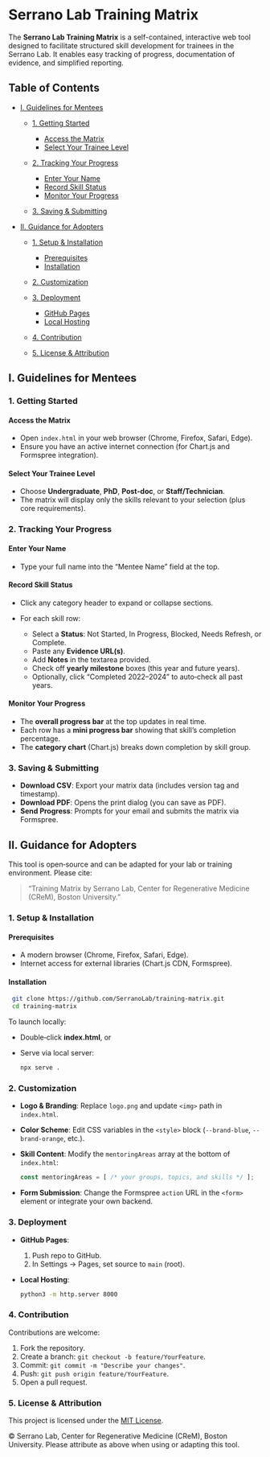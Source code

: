 # Serrano Lab Training Matrix

The **Serrano Lab Training Matrix** is a self-contained, interactive web tool designed to facilitate structured skill development for trainees in the Serrano Lab. It enables easy tracking of progress, documentation of evidence, and simplified reporting.

## Table of Contents

* [I. Guidelines for Mentees](#i-guidelines-for-mentees)

  * [1. Getting Started](#1-getting-started)

    * [Access the Matrix](#access-the-matrix)
    * [Select Your Trainee Level](#select-your-trainee-level)
  * [2. Tracking Your Progress](#2-tracking-your-progress)

    * [Enter Your Name](#enter-your-name)
    * [Record Skill Status](#record-skill-status)
    * [Monitor Your Progress](#monitor-your-progress)
  * [3. Saving & Submitting](#3-saving--submitting)
* [II. Guidance for Adopters](#ii-guidance-for-adopters)

  * [1. Setup & Installation](#1-setup--installation)

    * [Prerequisites](#prerequisites)
    * [Installation](#installation)
  * [2. Customization](#2-customization)
  * [3. Deployment](#3-deployment)

    * [GitHub Pages](#github-pages)
    * [Local Hosting](#local-hosting)
  * [4. Contribution](#4-contribution)
  * [5. License & Attribution](#5-license--attribution)


## I. Guidelines for Mentees

### 1. Getting Started

#### Access the Matrix

* Open `index.html` in your web browser (Chrome, Firefox, Safari, Edge).
* Ensure you have an active internet connection (for Chart.js and Formspree integration).

#### Select Your Trainee Level

* Choose **Undergraduate**, **PhD**, **Post‑doc**, or **Staff/Technician**.
* The matrix will display only the skills relevant to your selection (plus core requirements).

### 2. Tracking Your Progress

#### Enter Your Name

* Type your full name into the “Mentee Name” field at the top.

#### Record Skill Status

* Click any category header to expand or collapse sections.
* For each skill row:

  * Select a **Status**: Not Started, In Progress, Blocked, Needs Refresh, or Complete.
  * Paste any **Evidence URL(s)**.
  * Add **Notes** in the textarea provided.
  * Check off **yearly milestone** boxes (this year and future years).
  * Optionally, click “Completed 2022–2024” to auto‑check all past years.

#### Monitor Your Progress

* The **overall progress bar** at the top updates in real time.
* Each row has a **mini progress bar** showing that skill’s completion percentage.
* The **category chart** (Chart.js) breaks down completion by skill group.

### 3. Saving & Submitting

* **Download CSV**: Export your matrix data (includes version tag and timestamp).
* **Download PDF**: Opens the print dialog (you can save as PDF).
* **Send Progress**: Prompts for your email and submits the matrix via Formspree.



## II. Guidance for Adopters

This tool is open‑source and can be adapted for your lab or training environment. Please cite:

> “Training Matrix by Serrano Lab, Center for Regenerative Medicine (CReM), Boston University.”

### 1. Setup & Installation

#### Prerequisites

* A modern browser (Chrome, Firefox, Safari, Edge).
* Internet access for external libraries (Chart.js CDN, Formspree).

#### Installation

```bash
 git clone https://github.com/SerranoLab/training-matrix.git
 cd training-matrix
```

To launch locally:

* Double‑click **index.html**, or
* Serve via local server:

  ```bash
  npx serve .
  ```

### 2. Customization

* **Logo & Branding**: Replace `logo.png` and update `<img>` path in `index.html`.
* **Color Scheme**: Edit CSS variables in the `<style>` block (`--brand-blue`, `--brand-orange`, etc.).
* **Skill Content**: Modify the `mentoringAreas` array at the bottom of `index.html`:

  ```js
  const mentoringAreas = [ /* your groups, topics, and skills */ ];
  ```
* **Form Submission**: Change the Formspree `action` URL in the `<form>` element or integrate your own backend.

### 3. Deployment

* **GitHub Pages**:

  1. Push repo to GitHub.
  2. In Settings → Pages, set source to `main` (root).

* **Local Hosting**:

  ```bash
  python3 -m http.server 8000
  ```

### 4. Contribution

Contributions are welcome:

1. Fork the repository.
2. Create a branch: `git checkout -b feature/YourFeature`.
3. Commit: `git commit -m "Describe your changes"`.
4. Push: `git push origin feature/YourFeature`.
5. Open a pull request.

### 5. License & Attribution

This project is licensed under the [MIT License](https://opensource.org/license/mit).

© Serrano Lab, Center for Regenerative Medicine (CReM), Boston University. Please attribute as above when using or adapting this tool.


